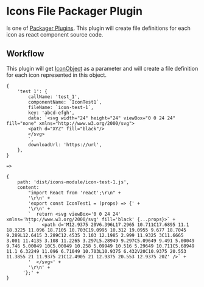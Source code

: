 # Icons File Packager Plugin

Is one of [Packager Plugins](../). This plugin will create file definitions for each icon as react component source code.

## Workflow

This plugin will get [IconObject](../../dev-dependencies/types) as a parameter and will create a file definition for each icon represented in this object.

```
{
    'test 1': {
        callName: 'test_1',
        componentName: `IconTest1`,
        fileName: `icon-test-1`,
        key: 'abcd-efgh',
        data: `<svg width="24" height="24" viewBox="0 0 24 24" fill="none" xmlns="http://www.w3.org/2000/svg">
        <path d="XYZ" fill="black"/>
        </svg>
        `,
        downloadUrl: 'https://url',
    },
}

=>

{
    path: 'dist/icons-module/icon-test-1.js',
    content:
        "import React from 'react';\r\n" +
        '\r\n' +
        'export const IconTest1 = (props) => {' +
        '\r\n' +
        `  return <svg viewBox='0 0 24 24' xmlns='http://www.w3.org/2000/svg' fill='black' {...props}>` +
        `    <path d='M12.9375 20V6.396L17.2965 10.711C17.6895 11.1 18.3225 11.096 18.7105 10.703C19.0995 10.312 19.0955 9.677 18.7045 9.289L12.6415 3.289C12.4535 3.103 12.1985 2.999 11.9325 3C11.6665 3.001 11.4135 3.108 11.2265 3.297L5.28949 9.297C5.09649 9.491 5.00049 9.746 5.00049 10C5.00049 10.258 5.09949 10.516 5.29649 10.711C5.68949 11.1 6.32249 11.096 6.71049 10.703L10.9375 6.432V20C10.9375 20.553 11.3855 21 11.9375 21C12.4905 21 12.9375 20.553 12.9375 20Z' />` +
        '  </svg>' +
        '\r\n' +
      '};' +
}
```
